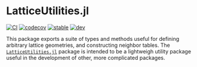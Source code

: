 # LatticeUtilities.jl

[![CI](https://github.com/cohensbw/LatticeUtilities.jl/actions/workflows/CI.yml/badge.svg)](https://github.com/cohensbw/LatticeUtilities.jl/actions/workflows/CI.yml)
[![codecov](https://codecov.io/gh/JuliaParallel/DistributedArrays.jl/branch/master/graph/badge.svg)](https://codecov.io/gh/cohensbw/LatticeUtilities.jl)
[![stable](https://img.shields.io/badge/docs-stable-blue.svg)](https://cohensbw.github.io/LatticeUtilities.jl/dev/)
[![dev](https://img.shields.io/badge/docs-dev-blue.svg)](https://cohensbw.github.io/LatticeUtilities.jl/dev/)

This package exports a suite of types and methods useful for defining arbitrary lattice geometries, and constructing neighbor tables.
The [`LatticeUtilities.jl`](https://github.com/cohensbw/LatticeUtilities.jl) package is intended to be a lightweigh utility package
useful in the development of other, more complicated packages.
